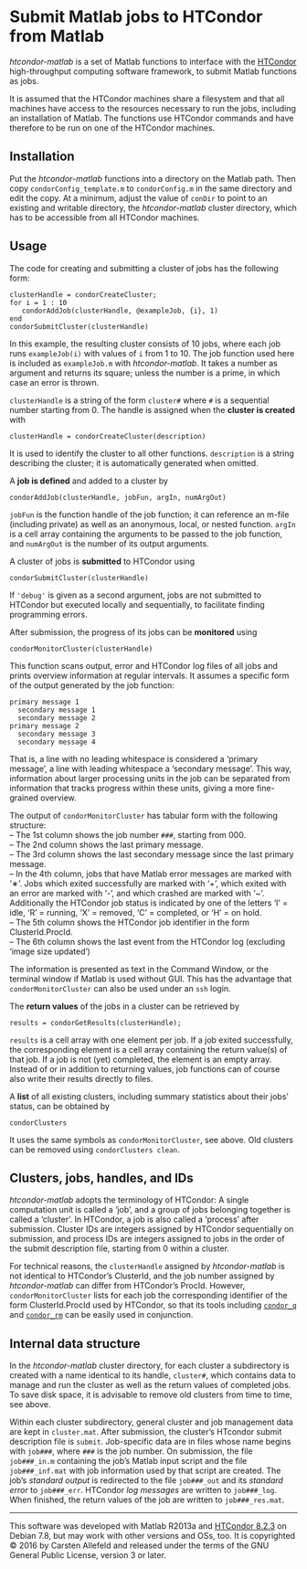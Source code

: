 # Submit Matlab jobs to HTCondor from Matlab

*htcondor-matlab* is a set of Matlab functions to interface with the
[HTCondor](http://research.cs.wisc.edu/htcondor/) high-throughput computing
software framework, to submit Matlab functions as jobs.

It is assumed that the HTCondor machines share a filesystem and that all
machines have access to the resources necessary to run the jobs, including an
installation of Matlab. The functions use HTCondor commands and have therefore
to be run on one of the HTCondor machines.


## Installation

Put the *htcondor-matlab* functions into a directory on the Matlab path. Then
copy `condorConfig_template.m` to `condorConfig.m` in the same directory and
edit the copy. At a minimum, adjust the value of `conDir` to point to an
existing and writable directory, the *htcondor-matlab* cluster directory,
which has to be accessible from all HTCondor machines.


## Usage

The code for creating and submitting a cluster of jobs has the following form:

    clusterHandle = condorCreateCluster;
    for i = 1 : 10
       condorAddJob(clusterHandle, @exampleJob, {i}, 1)
    end
    condorSubmitCluster(clusterHandle)

In this example, the resulting cluster consists of 10 jobs, where each job
runs `exampleJob(i)` with values of `i` from 1 to 10. The job function used
here is included as `exampleJob.m` with *htcondor-matlab*. It takes a number
as argument and returns its square; unless the number is a prime, in which
case an error is thrown.

`clusterHandle` is a string of the form `cluster#` where `#` is a sequential
number starting from 0. The handle is assigned when the __cluster is created__
with

    clusterHandle = condorCreateCluster(description)

It is used to identify the cluster to all other functions. `description` is a
string describing the cluster; it is automatically generated when omitted.

A __job is defined__ and added to a cluster by

    condorAddJob(clusterHandle, jobFun, argIn, numArgOut)

`jobFun` is the function handle of the job function; it can reference an
m-file (including private) as well as an anonymous, local, or nested function.
`argIn` is a cell array containing the arguments to be passed to the job
function, and `numArgOut` is the number of its output arguments.

A cluster of jobs is __submitted__ to HTCondor using

    condorSubmitCluster(clusterHandle)

If `'debug'` is given as a second argument, jobs are not submitted to HTCondor
but executed locally and sequentially, to facilitate finding programming
errors.

After submission, the progress of its jobs can be __monitored__ using

    condorMonitorCluster(clusterHandle)

This function scans output, error and HTCondor log files of all jobs and
prints overview information at regular intervals. It assumes a specific form
of the output generated by the job function:

    primary message 1
      secondary message 1
      secondary message 2
    primary message 2
      secondary message 3
      secondary message 4

That is, a line with no leading whitespace is considered a ‘primary message’,
a line with leading whitespace a ‘secondary message’. This way, information
about larger processing units in the job can be separated from information
that tracks progress within these units, giving a more fine-grained overview.

The output of `condorMonitorCluster` has tabular form with the following
structure:  
– The 1st column shows the job number `###`, starting from 000.  
– The 2nd column shows the last primary message.  
– The 3rd column shows the last secondary message since the last primary
message.  
– In the 4th column, jobs that have Matlab error messages are marked with ‘∗’.
Jobs which exited successfully are marked with ‘+’, which exited with an error
are marked with ‘-’, and which crashed are marked with ‘~’. Additionally the
HTCondor job status is indicated by one of the letters ‘I’ = idle, ‘R’ =
running, ‘X’ = removed, ‘C’ = completed, or ‘H’ = on hold.  
– The 5th column shows the HTCondor job identifier in the form
ClusterId.ProcId.  
– The 6th column shows the last event from the HTCondor log (excluding ‘image
size updated’)

The information is presented as text in the Command Window, or the terminal
window if Matlab is used without GUI. This has the advantage that
`condorMonitorCluster` can also be used under an `ssh` login.

The __return values__ of the jobs in a cluster can be retrieved by

    results = condorGetResults(clusterHandle);

`results` is a cell array with one element per job. If a job exited
successfully, the corresponding element is a cell array containing the return
value(s) of that job. If a job is not (yet) completed, the element is an empty
array. Instead of or in addition to returning values, job functions can of
course also write their results directly to files.

A __list__ of all existing clusters, including summary statistics about their
jobs’ status, can be obtained by

    condorClusters

It uses the same symbols as `condorMonitorCluster`, see above. Old clusters can
be removed using `condorClusters clean`.


## Clusters, jobs, handles, and IDs

*htcondor-matlab* adopts the terminology of HTCondor: A single computation
unit is called a ‘job’, and a group of jobs belonging together is called a
‘cluster’. In HTCondor, a job is also called a ‘process’ after submission.
Cluster IDs are integers assigned by HTCondor sequentially on submission, and
process IDs are integers assigned to jobs in the order of the submit
description file, starting from 0 within a cluster.

For technical reasons, the `clusterHandle` assigned by *htcondor-matlab* is
not identical to HTCondor’s ClusterId, and the job number assigned by
*htcondor-matlab* can differ from HTCondor’s ProcId. However,
`condorMonitorCluster` lists for each job the corresponding identifier of the
form ClusterId.ProcId used by HTCondor, so that its tools including
[`condor_q`](http://research.cs.wisc.edu/htcondor/manual/v8.2.3/condor_q.html)
and
[`condor_rm`](http://research.cs.wisc.edu/htcondor/manual/v8.2.3/condor_rm.html)
can be easily used in conjunction.


## Internal data structure

In the *htcondor-matlab* cluster directory, for each cluster a subdirectory is
created with a name identical to its handle, `cluster#`, which contains data to
manage and run the cluster as well as the return values of completed jobs.  To
save disk space, it is advisable to remove old clusters from time to time, see
above.

Within each cluster subdirectory, general cluster and job management data are
kept in `cluster.mat`. After submission, the cluster’s HTcondor submit
description file is `submit`. Job-specific data are in files whose name begins
with `job###`, where `###` is the job number. On submission, the file
`job###_in.m` containing the job’s Matlab input script and the file
`job###_inf.mat` with job information used by that script are created. The
job’s *standard output* is redirected to the file `job###_out` and its
*standard error* to `job###_err`. HTCondor *log messages* are written to
`job###_log`. When finished, the return values of the job are written to
`job###_res.mat`.


------------------------------------------------------------------------------


This software was developed with Matlab R2013a and [HTCondor
8.2.3](http://research.cs.wisc.edu/htcondor/manual/v8.2.3/index.html) on
Debian 7.8, but may work with other versions and OSs, too. It is copyrighted ©
2016 by Carsten Allefeld and released under the terms of the GNU General
Public License, version 3 or later.

